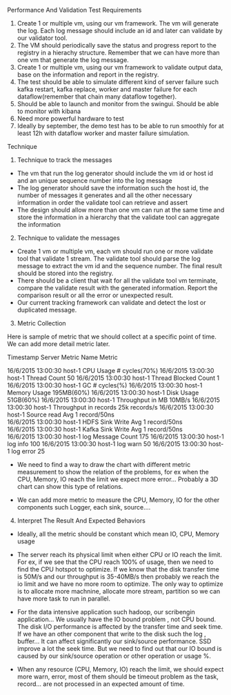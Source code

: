 Performance And Validation Test Requirements

1. Create 1 or multiple vm, using our vm framework. The vm will generate the log. Each log message should include an id and later can validate by our validator tool.
2. The VM should periodically save the status and progress report to the registry in a hierachy structure. Remember that we can have more than one vm that 
generate the log message. 
3. Create 1 or multiple vm, using our vm framework to validate output data, base on the information and report in the registry.
4. The test should be able to simulate different kind of server failure such kafka restart, kafka replace, worker and master failure for each dataflow(remember 
    that chain many dataflow together).
5. Should be able to launch and monitor from the swingui. Should be able to monitor with kibana
6. Need more powerful hardware to test
7. Ideally by september, the demo test has to be able to run smoothly for at least 12h with dataflow worker and master failure simulation.


Technique

1. Technique to track the messages
- The vm that run the log generator should include the vm id or host id and an unique sequence number into the log message
- The log generator should save the information such the host id, the number of messages it generates and all the other necessary information
in order the validate tool can retrieve and assert
- The design should allow more than one vm can run at the same time and store the information in a hierarchy that the validate tool can aggregate the information 

2. Technique to validate the messages
- Create 1 vm or multiple vm, each vm should run one or more validate tool that validate 1 stream. The validate tool should parse the log message to extract the vm id and the sequence number. The final result should be stored into the registry.
- There should be a client that wait for all the validate tool vm terminate, compare the validate result with the generated information. Report the comparison result or all the error or unexpected result.
- Our current tracking framework can validate and detect the lost or duplicated message. 

3. Metric Collection

Here is sample of metric that we should collect at a specific point of time. We can add more detail metric later.

Timestamp                 Server         Metric Name                      Metric

16/6/2015 13:00:30        host-1         CPU Usage                         # cycles(70%)
  16/6/2015 13:00:30        host-1           Thread Count                               50
  16/6/2015 13:00:30        host-1           Thread Blocked Count                        1
  16/6/2015 13:00:30        host-1           GC                                # cycles(%)
  16/6/2015 13:00:30        host-1         Memory Usage                         195MB(60%)
16/6/2015 13:00:30        host-1         Disk Usage                            51GB(60%)
  16/6/2015 13:00:30        host-1         Throughput in MB                         10MB/s
  16/6/2015 13:00:30        host-1         Throughput in records             25k records/s
  16/6/2015 13:00:30        host-1            Source read Avg                1 record/50ns           
  16/6/2015 13:00:30        host-1            HDFS Sink Write Avg            1 record/50ns           
  16/6/2015 13:00:30        host-1            Kafka Sink Write Avg           1 record/50ns           
  16/6/2015 13:00:30        host-1         log Message Count                           175
  16/6/2015 13:00:30        host-1           log info                                  100
  16/6/2015 13:00:30        host-1           log warn                                   50
  16/6/2015 13:00:30        host-1           log error                                  25


  - We need to find a way to draw the chart with different metric measurement to show the relation of the problems, for ex when the CPU, Memory, IO reach the limit we expect more error... Probably a 3D chart can show this type of relations.

  - We can add more metric to measure the CPU, Memory, IO for the other components such Logger, each sink, source....

  4. Interpret The Result And Expected Behaviors

  - Ideally, all the metric should be constant which mean IO, CPU, Memory usage

  - The server reach its physical limit when either CPU or IO reach the limit. For ex, if we see that the CPU reach 100% of usage, then we need to find the CPU hotspot to optimize. If we know that the disk transfer time is 50M/s and our throughput is 35-40MB/s then probably we reach the io limit and we have no more room to optimize. The only way to optimize is to allocate more machnine, allocate more stream, partition so we can have more task to run in parallel. 

  - For the data intensive application such hadoop, our scribengin application... We usually have the IO bound problem , not CPU bound. The disk I/O performance is affected by the transfer time and seek time. If we have an other component that write to the disk such the log , buffer... It can affect significantly our sink/source performance. SSD improve a lot the seek time. But we need to find out that our IO bound is caused by our sink/source operation or other operation or usage %.

  - When any resource (CPU, Memory, IO) reach the limit, we should expect more warn, error, most of them should be timeout problem as the task, record... are not processed in an expected amount of time.



